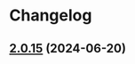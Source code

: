 # Changelog

## [2.0.15](https://github.com/rosskhanas/react-qr-code/compare/2.0.14...2.0.15) (2024-06-20)
